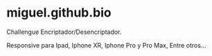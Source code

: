 ﻿# miguel.github.bio

Challengue Encriptador/Desencriptador.

Responsive para Ipad, Iphone XR, Iphone Pro y Pro Max, Entre otros...
